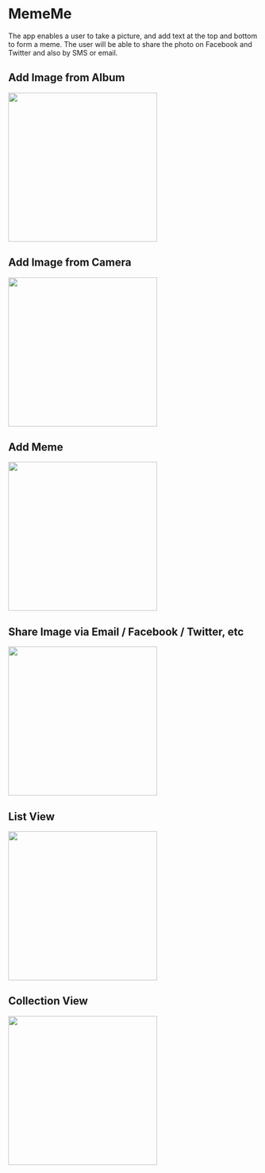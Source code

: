 # MemeMe

The app enables a user to take a picture, and add text at the top and bottom to form a meme. The user will be able to share the photo on Facebook and Twitter and also by SMS or email.

## Add Image from Album
<img src="https://media.giphy.com/media/xUNd9S805lOlEpTh6M/giphy.gif" width="300">

## Add Image from Camera
<img src="https://media.giphy.com/media/26Fff0MF64YyDnk0U/giphy.gif" width="300">

## Add Meme
<img src="https://media.giphy.com/media/26FfjnOMSG8FSHcsw/giphy.gif" width="300">

## Share Image via Email / Facebook / Twitter, etc
<img src="https://media.giphy.com/media/3ohjV5hktwdn0BOxPy/giphy.gif" width="300">

## List View
<img src="https://media.giphy.com/media/xUNda5cTGvf23mM9CE/giphy.gif" width="300">

## Collection View
<img src="" width="300">

